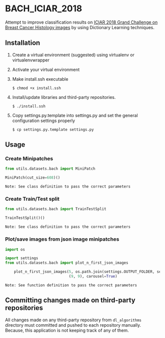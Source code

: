 # BACH_ICIAR_2018

Attempt to improve classification results on
[ICIAR 2018 Grand Challenge on Breast Cancer Histology images](https://iciar2018-challenge.grand-challenge.org/Dataset/) by using Dictionary Learning techniques.


## Installation

   1. Create a virtual environment (suggested) using virtualenv or virtualenvwrapper

   2. Activate your virtual environment

   3. Make install.ssh executable

       `$ chmod +x install.ssh`

   4. Install/update libraries and third-party repositories.

       `$ ./install.ssh`

   5. Copy settings.py.template into settings.py and set the general configuration settings properly

	  `$ cp settings.py.template settings.py`


## Usage

### Create Minipatches
```python
from utils.datasets.bach import MiniPatch

MiniPatch(cut_size=608)()
```
	Note: See class definition to pass the correct parameters


### Create Train/Test split
```python
from utils.datasets.bach import TrainTestSplit

TrainTestSplit()()
```
	Note: See class definition to pass the correct parameters


### Plot/save images from json image minipatches
```python
import os

import settings
from utils.datasets.bach import plot_n_first_json_images

    plot_n_first_json_images(5, os.path.join(settings.OUTPUT_FOLDER, settings.TRAIN_FOLDER_NAME),
                             (9, 9), carousel=True)
```
	Note: See function definition to pass the correct parameters


## Committing changes made on third-party repositories

   All changes made on any third-party repository from `dl_algorithms` directory must committed and pushed to each repository manually. Because, this application is not keeping track of any of them.

